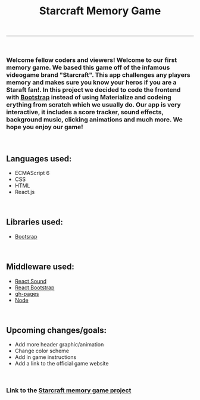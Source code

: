 <h1 align="center">Starcraft Memory Game</h1>
<br>
<hr>
<br>
<h3>
Welcome fellow coders and viewers! Welcome to our first memory game. We based this game off of the infamous videogame brand "Starcraft". This app challenges any players memory and makes sure you know your heros if you are a Staraft fan!. In this project we decided to code the frontend with <a href="https://getbootstrap.com/">Bootstrap</a> instead of using Materialize and codeing erything from scratch which we usually do. Our app is very interactive, it includes a score tracker, sound effects, background music, clicking animations and much more. We hope you enjoy our game! 
</h3>
<br>
<h2>Languages used: </h2>
<ul>
    <li>ECMAScript 6</li>
    <li>CSS</li>
    <li>HTML</li>
    <li>React.js</li>
</ul>
<br>
<h2>Libraries used: </h2>
<ul>
    <li><a href="https://getbootstrap.com" target="_blank">Bootsrap</a></li>
</ul>
<br>
<h2>Middleware used: </h2>
<ul>
    <li><a href="https://www.npmjs.com/package/react-sound" target="_blank">React Sound</a></li>
    <li><a href="https://www.npmjs.com/package/react-bootstrap" target="_blank">React Bootstrap</a></li>
    <li><a href="https://www.npmjs.com/package/gh-pages" target="_blank">gh-pages</a></li>
    <li><a href="https://www.npmjs.com/package/node" target="_blank">Node</a></li>
</ul>
<br>
<h2>Upcoming changes/goals: </h2>
<ul>
    <li>Add more header graphic/animation</li>
    <li>Change color scheme</li>
    <li>Add in game instructions</li>
    <li>Add a link to the official game website</li>
</ul>
<br>
<h3>Link to the <a href="https://bxxdyz.github.io/starcraft-memory-game" target="_blank">Starcraft memory game project </a></h3>

